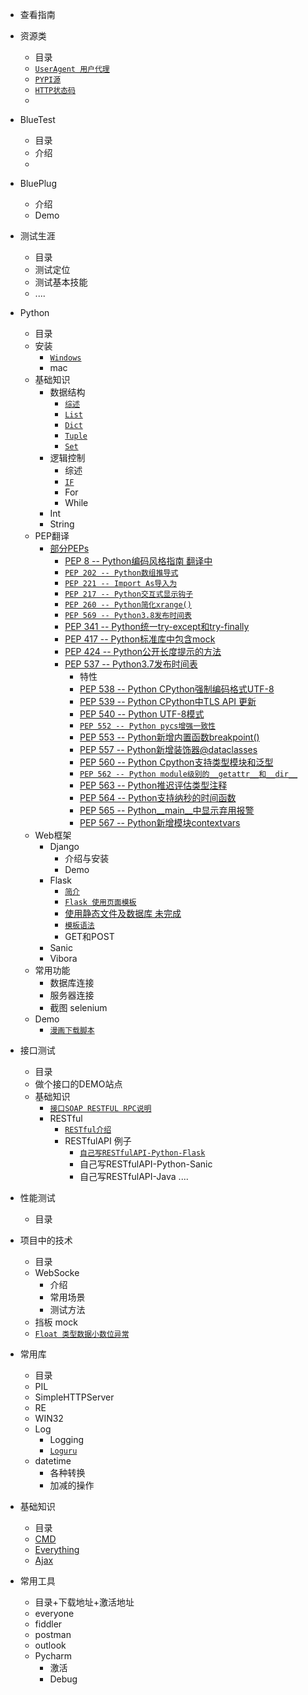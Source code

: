 + 查看指南

+ 资源类
    + 目录
    + [``UserAgent 用户代理``](https://github.com/liufeng3486/Documents/blob/master/HTTP/UserAgent.md)
    + [``PYPI源``](https://github.com/liufeng3486/Documents/blob/master/Python/%E8%B5%84%E6%BA%90/PYPI/PYPI%E6%9B%B4%E6%94%B9%E6%BA%90.md)
    + [``HTTP状态码``](https://github.com/liufeng3486/Documents/blob/master/HTTP/%E7%8A%B6%E6%80%81%E7%A0%81.md)
    +  
+ BlueTest
    + 目录
    + 介绍
    +
+ BluePlug
    + 介绍
    + Demo
+ 测试生涯
    + 目录
    + 测试定位
    + 测试基本技能
    + ....
+ Python
    + 目录
    +  安装 
        + [``Windows``](https://github.com/liufeng3486/Documents/blob/master/Python/python%E5%9F%BA%E7%A1%80/python%E5%AE%89%E8%A3%85.md)
        +  mac
    +  基础知识    
        + 数据结构
            + [``综述``](https://github.com/liufeng3486/Documents/blob/master/Python/python%E5%9F%BA%E7%A1%80/%E6%95%B0%E6%8D%AE%E7%BB%93%E6%9E%84/%E7%BB%BC%E8%BF%B0.md)
            + [``List``](https://github.com/liufeng3486/Documents/blob/master/Python/python%E5%9F%BA%E7%A1%80/%E6%95%B0%E6%8D%AE%E7%BB%93%E6%9E%84/List.md)
            + [``Dict``](https://github.com/liufeng3486/Documents/blob/master/Python/python%E5%9F%BA%E7%A1%80/%E6%95%B0%E6%8D%AE%E7%BB%93%E6%9E%84/Dict.md)
            + [``Tuple``](https://github.com/liufeng3486/Documents/blob/master/Python/python%E5%9F%BA%E7%A1%80/%E6%95%B0%E6%8D%AE%E7%BB%93%E6%9E%84/Tuple.md)
            + [``Set``](https://github.com/liufeng3486/Documents/blob/master/Python/python%E5%9F%BA%E7%A1%80/%E6%95%B0%E6%8D%AE%E7%BB%93%E6%9E%84/Set.md)
        + 逻辑控制
            + 综述
            + [``IF``](https://github.com/liufeng3486/Documents/blob/master/Python/python%E5%9F%BA%E7%A1%80/%E9%80%BB%E8%BE%91%E6%8E%A7%E5%88%B6/IF.md)
            + For
            + While
        + Int
        + String
    + PEP翻译
        + [部分PEPs](https://github.com/liufeng3486/Documents/blob/master/Python/PEPs/%E9%83%A8%E5%88%86PEPs.md)
            + [PEP 8 -- Python编码风格指南  翻译中](https://github.com/liufeng3486/Documents/blob/master/Python/PEPs/P/Python%E7%BC%96%E7%A0%81%E9%A3%8E%E6%A0%BC%E6%8C%87%E5%8D%97.md)
            + [``PEP 202 -- Python数组推导式``](https://github.com/liufeng3486/Documents/blob/master/Python/PEPs/SF/Python%E6%95%B0%E7%BB%84%E6%8E%A8%E5%AF%BC%E5%BC%8F.md)
            + [``PEP 221 -- Import As导入为``](https://github.com/liufeng3486/Documents/blob/master/Python/PEPs/SF/Python%E5%AF%BC%E5%85%A5%E4%B8%BAImport%20As.md)
            + [``PEP 217 -- Python交互式显示钩子``](https://github.com/liufeng3486/Documents/blob/master/Python/PEPs/SF/Python%E4%BA%A4%E4%BA%92%E5%BC%8F%E6%98%BE%E7%A4%BA%E9%92%A9%E5%AD%90.md)
            + [``PEP 260 -- Python简化xrange()``](https://github.com/liufeng3486/Documents/blob/master/Python/PEPs/SF/Python%E7%AE%80%E5%8C%96xrange().md)
            + [``PEP 569 -- Python3.8发布时间表``](https://github.com/liufeng3486/Documents/blob/master/Python/PEPs/I/Python3.8%E5%8F%91%E5%B8%83%E6%97%B6%E9%97%B4%E8%A1%A8.md)
            + [PEP 341 -- Python统一try-except和try-finally](https://github.com/liufeng3486/Documents/blob/master/Python/PEPs/SF/Python%E7%BB%9F%E4%B8%80try-except%E5%92%8Ctry-finally.md) 
            + [PEP 417 -- Python标准库中包含mock](https://github.com/liufeng3486/Documents/blob/master/Python/PEPs/SF/Python%E6%A0%87%E5%87%86%E5%BA%93%E4%B8%AD%E5%8C%85%E5%90%ABmock.md) 
            + [PEP 424 -- Python公开长度提示的方法](https://github.com/liufeng3486/Documents/blob/master/Python/PEPs/SF/Python%E5%85%AC%E5%BC%80%E9%95%BF%E5%BA%A6%E6%8F%90%E7%A4%BA%E7%9A%84%E6%96%B9%E6%B3%95.md) 
            + [PEP 537 -- Python3.7发布时间表](https://github.com/liufeng3486/Documents/blob/master/Python/PEPs/I/Python3.7%E5%8F%91%E5%B8%83%E6%97%B6%E9%97%B4%E8%A1%A8.md)
                + 特性
                + [PEP 538 -- Python CPython强制编码格式UTF-8](https://github.com/liufeng3486/Documents/blob/master/Python/PEPs/3.7/Python%20CPython%E5%BC%BA%E5%88%B6%E7%BC%96%E7%A0%81%E6%A0%BC%E5%BC%8FUTF-8.md) 
                + [PEP 539 -- Python CPython中TLS API 更新](https://github.com/liufeng3486/Documents/blob/master/Python/PEPs/3.7/Python%20CPython%E4%B8%ADTLS%20API%20%E6%9B%B4%E6%96%B0.md) 
                + [PEP 540 -- Python UTF-8模式](https://github.com/liufeng3486/Documents/blob/master/Python/PEPs/3.7/Python%20UTF-8%E6%A8%A1%E5%BC%8F.md) 
                + [``PEP 552 -- Python pycs增强一致性``](https://github.com/liufeng3486/Documents/blob/master/Python/PEPs/3.7/Python%20Python%20pycs%E5%A2%9E%E5%BC%BA%E4%B8%80%E8%87%B4%E6%80%A7.md) 
                + [PEP 553 -- Python新增内置函数breakpoint()](https://github.com/liufeng3486/Documents/blob/master/Python/PEPs/3.7/Python%20新增内置函数breakpoint().md) 
                + [PEP 557 -- Python新增装饰器@dataclasses](https://github.com/liufeng3486/Documents/blob/master/Python/PEPs/3.7/%E6%96%B0%E5%A2%9E%E8%A3%85%E9%A5%B0%E5%99%A8%40dataclasses.md)
                + [PEP 560 -- Python Cpython支持类型模块和泛型](https://github.com/liufeng3486/Documents/blob/master/Python/PEPs/3.7/Python%20Cpython%E6%94%AF%E6%8C%81%E7%B1%BB%E5%9E%8B%E6%A8%A1%E5%9D%97%E5%92%8C%E6%B3%9B%E5%9E%8B.md) 
                + [``PEP 562 -- Python module级别的__getattr__和__dir__``](https://github.com/liufeng3486/Documents/blob/master/Python/PEPs/3.7/Python%20module%E7%BA%A7%E5%88%AB%E7%9A%84__getattr__%E5%92%8C__dir__.md)
                + [PEP 563 -- Python推迟评估类型注释](https://github.com/liufeng3486/Documents/blob/master/Python/PEPs/3.7/Python%20%E6%8E%A8%E8%BF%9F%E8%AF%84%E4%BC%B0%E7%B1%BB%E5%9E%8B%E6%B3%A8%E9%87%8A.md)
                + [PEP 564 -- Python支持纳秒的时间函数](https://github.com/liufeng3486/Documents/blob/master/Python/PEPs/3.7/Python%20%E6%94%AF%E6%8C%81%E7%BA%B3%E7%A7%92%E7%9A%84%E6%97%B6%E9%97%B4%E5%87%BD%E6%95%B0.md)
                + [PEP 565 -- Python__main__中显示弃用报警](https://github.com/liufeng3486/Documents/blob/master/Python/PEPs/3.7/Python%20__main__%E4%B8%AD%E6%98%BE%E7%A4%BA%E5%BC%83%E7%94%A8%E6%8A%A5%E8%AD%A6.md)
                + [PEP 567 -- Python新增模块contextvars](https://github.com/liufeng3486/Documents/blob/master/Python/PEPs/3.7/Python%E6%96%B0%E5%A2%9E%E6%A8%A1%E5%9D%97contextvars.md)
    +  Web框架
        + Django
            + 介绍与安装
            + Demo
        + Flask
            + [``简介``](https://github.com/liufeng3486/Documents/blob/master/Python/Web%E6%A1%86%E6%9E%B6/Flask/%E7%AE%80%E4%BB%8B.md)
            + [``Flask 使用页面模板``](https://github.com/liufeng3486/Documents/blob/master/Python/Web%E6%A1%86%E6%9E%B6/Flask/Flask%20%E9%A1%B5%E9%9D%A2%E6%A8%A1%E6%9D%BF.md)
            + [使用静态文件及数据库  未完成](https://github.com/liufeng3486/Documents/blob/master/Python/Web%E6%A1%86%E6%9E%B6/Flask/Flask%20%E4%BD%BF%E7%94%A8%E9%9D%99%E6%80%81%E6%96%87%E4%BB%B6%E5%8F%8A%E6%95%B0%E6%8D%AE%E5%BA%93.md)
            + [``模板语法``](https://github.com/liufeng3486/Documents/blob/master/Python/Web%E6%A1%86%E6%9E%B6/Flask/%E6%A8%A1%E6%9D%BF%E8%AF%AD%E6%B3%95.md)
            + GET和POST
        + Sanic
        + Vibora
    +  常用功能
        + 数据库连接
        + 服务器连接
        + 截图 selenium
    +  Demo
        + [``漫画下载脚本``](https://github.com/liufeng3486/Documents/blob/master/Python/Demo/%E6%BC%AB%E7%94%BB%E4%B8%8B%E8%BD%BD%E8%84%9A%E6%9C%AC/test_com_1.py)
+ 接口测试
    + 目录
    + 做个接口的DEMO站点
    + 基础知识
        + [``接口SOAP RESTFUL RPC说明``](https://github.com/liufeng3486/Documents/blob/master/%E6%8E%A5%E5%8F%A3%E6%B5%8B%E8%AF%95/%E5%9F%BA%E7%A1%80%E7%9F%A5%E8%AF%86%E4%BB%8B%E7%BB%8D/%E6%8E%A5%E5%8F%A3SOAP%20RESTFUL%20RPC%E8%AF%B4%E6%98%8E.md)
        + RESTful 
            + [``RESTful介绍``](https://github.com/liufeng3486/Documents/blob/master/%E6%8E%A5%E5%8F%A3%E6%B5%8B%E8%AF%95/%E5%9F%BA%E7%A1%80%E7%9F%A5%E8%AF%86%E4%BB%8B%E7%BB%8D/RestfulAPI.md)
            + RESTfulAPI 例子
                + [``自己写RESTfulAPI-Python-Flask``](https://github.com/liufeng3486/Documents/blob/master/%E6%8E%A5%E5%8F%A3%E6%B5%8B%E8%AF%95/%E5%9F%BA%E7%A1%80%E7%9F%A5%E8%AF%86%E4%BB%8B%E7%BB%8D/%E8%87%AA%E5%B7%B1%E5%86%99RESTfulAPI-Python.md)
                + 自己写RESTfulAPI-Python-Sanic
                + 自己写RESTfulAPI-Java
                ....
+ 性能测试
    + 目录
+ 项目中的技术
    + 目录
    + WebSocke
        + 介绍
        + 常用场景
        + 测试方法
    + 挡板 mock
    + [``Float 类型数据小数位异常``](https://github.com/liufeng3486/Documents/blob/master/%E7%9F%A5%E8%AF%86%E7%82%B9/%E6%B5%AE%E7%82%B9%E6%95%B0%E4%B8%8E%E4%BA%8C%E8%BF%9B%E5%88%B6.md)
+ 常用库
    + 目录
    + PIL
    + SimpleHTTPServer 
    + RE
    + WIN32
    + Log
        + Logging
        + [``Loguru``](https://github.com/liufeng3486/Documents/blob/master/Python/%E5%B8%B8%E7%94%A8%E5%BA%93/loguru.md)
    + datetime
        + 各种转换
        + 加减的操作
+ 基础知识
    + 目录
    +  [CMD](http://cmd)
    +  [Everything](http://everything)
    +  [Ajax](http://)
+ 常用工具
    + 目录+下载地址+激活地址
    +  everyone
    +  fiddler
    + postman
    + outlook
    + Pycharm
        + 激活
        +  Debug
